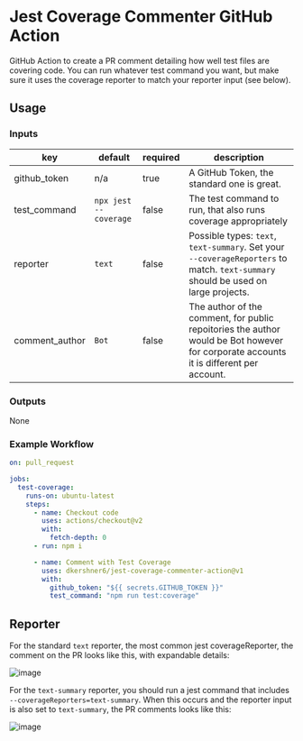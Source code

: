 # Jest Coverage Commenter GitHub Action

GitHub Action to create a PR comment detailing how well test files are covering code. You can run whatever test command you want, but make sure it uses the coverage reporter to match your reporter input (see below).

## Usage

### Inputs

| key | default | required | description |
|-----|---------|----------|-------------|
| github_token | n/a | true | A GitHub Token, the standard one is great. |
| test_command | `npx jest --coverage` | false | The test command to run, that also runs coverage appropriately |
| reporter | `text` | false | Possible types: `text`, `text-summary`. Set your `--coverageReporters` to match. `text-summary` should be used on large projects. |
| comment_author | `Bot` | false | The author of the comment, for public repoitories the author would be Bot however for corporate accounts it is different per account. |

### Outputs

None

### Example Workflow

```yaml
on: pull_request

jobs:
  test-coverage:
    runs-on: ubuntu-latest
    steps:
      - name: Checkout code
        uses: actions/checkout@v2
        with:
          fetch-depth: 0
      - run: npm i

      - name: Comment with Test Coverage
        uses: dkershner6/jest-coverage-commenter-action@v1
        with:
          github_token: "${{ secrets.GITHUB_TOKEN }}"
          test_command: "npm run test:coverage"
```

## Reporter

For the standard `text` reporter, the most common jest coverageReporter, the comment on the PR looks like this, with expandable details:

![image](https://user-images.githubusercontent.com/25798427/110061018-ab82d800-7d1b-11eb-9ecc-05ac4ef22e6d.png)

For the `text-summary` reporter, you should run a jest command that includes `--coverageReporters=text-summary`. When this occurs and the reporter input is also set to `text-summary`, the PR comments looks like this:

![image](https://user-images.githubusercontent.com/25798427/110061175-f8ff4500-7d1b-11eb-8241-1c1bddc72c20.png)

